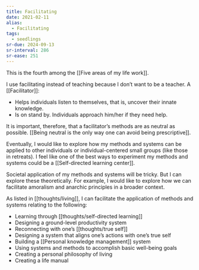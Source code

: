 ```yaml
---
title: Facilitating
date: 2021-02-11
alias:
  - Facilitating
tags:
  - seedlings
sr-due: 2024-09-13
sr-interval: 286
sr-ease: 251
---
```

This is the fourth among the [[Five areas of my life work]].

I use facilitating instead of teaching because I don’t want to be a teacher. A [[Facilitator]]:

- Helps individuals listen to themselves, that is, uncover their innate knowledge.
- Is on stand by. Individuals approach him/her if they need help.

It is important, therefore, that a facilitator’s methods are as neutral as possible. [[Being neutral is the only way one can avoid being prescriptive]].

Eventually, I would like to explore how my methods and systems can be applied to other individuals or individual-centered small groups (like those in retreats). I feel like one of the best ways to experiment my methods and systems could be a [[Self-directed learning center]].

Societal application of my methods and systems will be tricky. But I can explore these theoretically. For example, I would like to explore how we can facilitate amoralism and anarchic principles in a broader context.

As listed in [[thoughts/living]], I can facilitate the application of methods and systems relating to the following:

- Learning through [[thoughts/self-directed learning]]
- Designing a ground-level productivity system
- Reconnecting with one’s [[thoughts/true self]]
- Designing a system that aligns one’s actions with one’s true self
- Building a [[Personal knowledge management]] system
- Using systems and methods to accomplish basic well-being goals
- Creating a personal philosophy of living
- Creating a life manual

